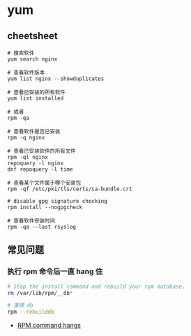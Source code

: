 # yum

## cheetsheet

```
# 搜索软件
yum search nginx

# 查看软件版本
yum list nginx --showduplicates

# 查看已安装的所有软件
yum list installed

# 或者
rpm -qa

# 查看软件是否已安装
rpm -q nginx

# 查看已安装软件的所有文件
rpm -ql nginx
repoquery -l nginx
dnf repoquery -l time

# 查看某个文件属于哪个安装包
rpm -qf /etc/pki/tls/certs/ca-bundle.crt

# disable gpg signature checking
rpm install --nogpgcheck

# 查看软件安装时间
rpm -qa --last rsyslog
```

## 常见问题

### 执行 rpm 命令后一直 hang 住

```sh
# Stop the install command and rebuild your rpm database.
rm /var/lib/rpm/__db*

# 重建 db
rpm --rebuilddb
```

- [RPM command hangs](https://serverfault.com/questions/622671/rpm-command-hangs)
